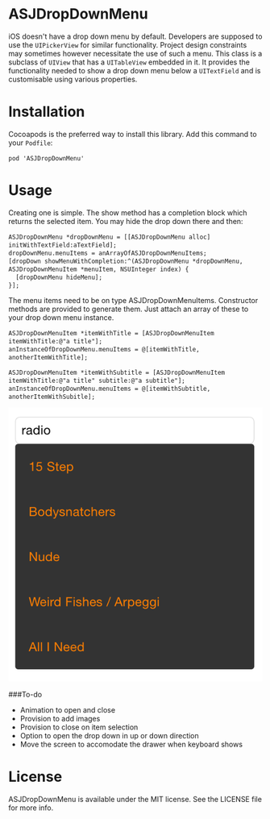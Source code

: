 # ASJDropDownMenu

iOS doesn't have a drop down menu by default. Developers are supposed to use the ```UIPickerView``` for similar functionality. Project design constraints may sometimes however necessitate the use of such a menu. This class is a subclass of `UIView` that has a `UITableView` embedded in it. It provides the functionality needed to show a drop down menu below a `UITextField` and is customisable using various properties.

# Installation

Cocoapods is the preferred way to install this library. Add this command to your `Podfile`:

```
pod 'ASJDropDownMenu'
```

# Usage

Creating one is simple. The show method has a completion block which returns the selected item. You may hide the drop down there and then:

```objc
ASJDropDownMenu *dropDownMenu = [[ASJDropDownMenu alloc] initWithTextField:aTextField];
dropDownMenu.menuItems = anArrayOfASJDropDownMenuItems;
[dropDown showMenuWithCompletion:^(ASJDropDownMenu *dropDownMenu, ASJDropDownMenuItem *menuItem, NSUInteger index) {
  [dropDownMenu hideMenu];
}];
```
The menu items need to be on type ASJDropDownMenuItems. Constructor methods are provided to generate them. Just attach an array of these to your drop down menu instance.

```objc
ASJDropDownMenuItem *itemWithTitle = [ASJDropDownMenuItem itemWithTitle:@"a title"];
anInstanceOfDropDownMenu.menuItems = @[itemWithTitle, anotherItemWithTitle];
```

```objc
ASJDropDownMenuItem *itemWithSubtitle = [ASJDropDownMenuItem itemWithTitle:@"a title" subtitle:@"a subtitle"];
anInstanceOfDropDownMenu.menuItems = @[itemWithSubtitle, anotherItemWithSubitle];
```

![alt tag](Screenshot.png)

###To-do
- Animation to open and close
- Provision to add images
- Provision to close on item selection
- Option to open the drop down in up or down direction
- Move the screen to accomodate the drawer when keyboard shows

# License

ASJDropDownMenu is available under the MIT license. See the LICENSE file for more info.
